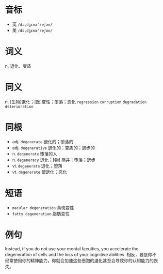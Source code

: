 # 音标

- 英 `/dɪ,dʒɛnə'reʃən/`
- 美 `/dɪ,dʒɛnə'reʃən/`

# 词义

n. 退化，变质


# 同义

n. [生物]退化；[医]变性；堕落；恶化
`regression` `corruption` `degradation` `deterioration`

# 同根

- adj. `degenerate` 退化的；堕落的
- adj. `degenerative` 退化的；变质的；退步的
- n. `degenerate` 堕落的人
- n. `degeneracy` 退化；[物] 简并；堕落；退步
- vi. `degenerate` 退化；堕落
- vt. `degenerate` 使退化；恶化

# 短语

- `macular degeneration` 黄斑变性
- `fatty degeneration` 脂肪变性

# 例句

Instead, if you do not use your mental faculties, you accelerate the degeneration of cells and the loss of your cognitive abilities.
相反，要是你不经常使用你的精神能力，你就会加速这些细胞的退化甚至会导致你的认知能力的丧失。


